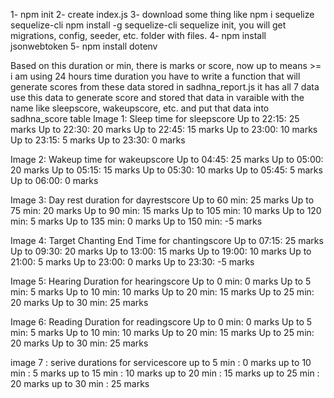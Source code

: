 1- npm init
2- create index.js
3- download some thing like
npm i sequelize sequelize-cli
npm install -g sequelize-cli
sequelize init, you will get migrations, config, seeder, etc. folder with files.
4- npm install jsonwebtoken
5- npm install dotenv

Based on this duration or min, there is marks or score, now up to means >= 
i am using 24 hours time duration
you have to write a function that will generate scores from these data stored in sadhna_report.js it has all 7 data 
use this data to generate score and stored that data in varaible with the name like sleepscore, wakeupscore, etc. and put that data into sadhna_score table
Image 1: Sleep time for sleepscore
Up to 22:15: 25 marks
Up to 22:30: 20 marks
Up to 22:45: 15 marks
Up to 23:00: 10 marks
Up to 23:15: 5 marks
Up to 23:30: 0 marks

Image 2: Wakeup time for wakeupscore
Up to 04:45: 25 marks
Up to 05:00: 20 marks
Up to 05:15: 15 marks
Up to 05:30: 10 marks
Up to 05:45: 5 marks
Up to 06:00: 0 marks

Image 3: Day rest duration for dayrestscore
Up to 60 min: 25 marks
Up to 75 min: 20 marks
Up to 90 min: 15 marks
Up to 105 min: 10 marks
Up to 120 min: 5 marks
Up to 135 min: 0 marks
Up to 150 min: -5 marks

Image 4: Target Chanting End Time for chantingscore
Up to 07:15: 25 marks
Up to 09:30: 20 marks
Up to 13:00: 15 marks
Up to 19:00: 10 marks
Up to 21:00: 5 marks
Up to 23:00: 0 marks
Up to 23:30: -5 marks

Image 5: Hearing Duration for hearingscore
Up to 0 min: 0 marks
Up to 5 min: 5 marks
Up to 10 min: 10 marks
Up to 20 min: 15 marks
Up to 25 min: 20 marks
Up to 30 min: 25 marks

Image 6: Reading Duration for readingscore
Up to 0 min: 0 marks
Up to 5 min: 5 marks
Up to 10 min: 10 marks
Up to 20 min: 15 marks
Up to 25 min: 20 marks
Up to 30 min: 25 marks

image 7 : serive durations for servicescore
up to 5 min : 0 marks
up to 10 min : 5 marks
up to 15 min : 10 marks
up to 20 min : 15 marks
up to 25 min : 20 marks
up to 30 min : 25 marks

